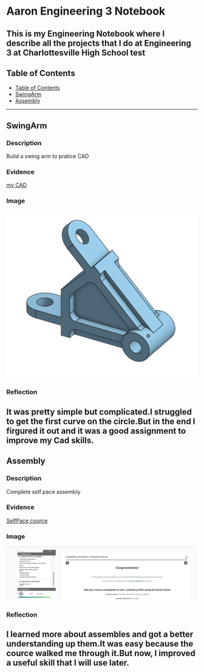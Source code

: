 # Aaron Engineering 3 Notebook
This is my Engineering Notebook where I describe all the projects that I do at Engineering 3 at Charlottesville High School
test 
---
## Table of Contents
* [Table of Contents](#Table-of-Contents)
* [SwingArm](#SwingArm)
* [Assembly](#Assembly)


---

## SwingArm

### Description

Build a swing arm to pratice CAD

### Evidence

[my CAD](https://cvilleschools.onshape.com/documents/04a2a2682a175341dbda7c25/w/bbb4bfa104fd0f707b8df215/e/a370caffece3a41edc31a029)

### Image

![sa](./Images/SwingArm.png)

### Reflection

It was pretty simple but complicated.I struggled to get the first curve on the circle.But in the end I firgured it out and it was a good assignment to improve my Cad skills.
---

## Assembly

### Description

Complete self pace assembly 

### Evidence

[SelfPace cource](https://learn.onshape.com/learn/course/fundamentals-onshape-assemblies/completion-certificate/completion-survey?page=3)

### Image

![sa](./Images/competionofassembles.png)

### Reflection

I learned more about assembles and got a better understanding up them.It was easy because the cource walked me through it.But now, I improved a useful skill that I will use later.
---

